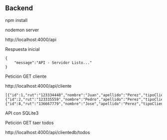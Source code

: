 ## Backend

npm install

nodemon server

http://localhost:4000/api

Respuesta inicial
```
{
    "message":"API - Servidor Listo..."
}
```

Petición GET cliente

http://localhost:4000/api/cliente

```
[{"id":1,"rut":"123334448","nombre":"Juan","apellido":"Perez","tipoCliente":"Normal","estado":0},{"id":2,"rut":"123335559","nombre":"Pedro","apellido":"Perez","tipoCliente":"Alto","estado":1},{"id":8,"rut":"136667779","nombre":"Jose","apellido":"Perez","tipoCliente":"Medio","estado":1}]
```

API con SQLite3

Petición GET taer todos

http://localhost:4000/api/clientedb/todos


